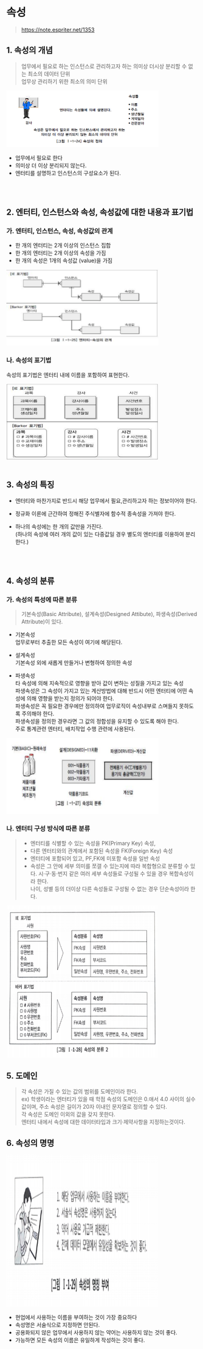 # 속성
>https://note.espriter.net/1353

## 1. 속성의 개념

> 업무에서 필요로 하는 인스턴스로 관리하고자 하는 의미상 더시상 분리할 수 없는 최소의 데이터 단위<br>
> 업무상 관리하기 위한 최소의 의미 단위

<img src='../img/data3_1.jpg' width='400' height='150'>

<br>

* 업무에서 필요로 한다
* 의미상 더 이상 분리되지 않는다.
* 엔터티를 설명하고 인스턴스의 구성요소가 된다.

<br>
<br>

## 2. 엔터티, 인스턴스와 속성, 속성값에 대한 내용과 표기법

### 가. 엔터티, 인스턴스, 속성, 속성값의 관계

* 한 개의 엔터티는 2개 이상의 인스턴스 집합
* 한 개의 엔터티는 2개 이상의 속성을 가짐
* 한 개의 속성은 1개의 속성값 (value)을 가짐

<img src='../img/data3_2.jpg' width='400' height='200'>

### 나. 속성의 표기법

속성의 표기법은 엔터티 내에 이름을 포함하여 표현한다.

<img src='../img/data3_3.jpg' width='400' height='200'>

<br>
<br>

## 3. 속성의 특징

* 엔터티와 마찬가지로 반드시 해당 업무에서 필요,관리하고자 하는 정보이어야 한다.

* 정규화 이론에 근간하여 정해진 주식별자에 함수적 종속성을 가져야 한다.

* 하나의 속성에는 한 개의 값만을 가진다.<br>(하나의 속성에 여러 개의 값이 있는 다중값일 경우 별도의 엔터티를 이용하여 분리한다.)

<br>
<br>

## 4. 속성의 분류

### 가. 속성의 특성에 따른 분류

> 기본속성(Basic Attribute), 설계속성(Designed Attibute), 파생속성(Derived Attribute)이 있다.

* 기본속성 <br>
업무로부터 추출한 모든 속성이 여기에 해당된다.

* 설계속성 <br>
기본속성 외에 새롭게 만들거나 변형하여 정의한 속성

* 파생속성 <br>
타 속성에 의해 지속적으로 영향을 받아 값이 변하는 성질을 가지고 있는 속성<br>
파생속성은 그 속성이 가지고 있는 계산방법에 대해 반드시 어떤 엔터티에 어떤 속성에 의해 영향을 받는지 정의가 되어야 한다.<br>
파생속성은 꼭 필요한 경우에만 정의하여 업무로직이 속성내부로 스며들지 못하도록 주의해야 한다.<br>
파생속성을 정의한 경우라면 그 값의 정합성을 유지할 수 있도록 해야 한다.<br>
주로 통계관련 엔터티, 배치작업 수행 관련에 사용된다.


<img src='../img/data3_4.jpg' width='400' height='200'>

### 나. 엔터티 구성 방식에 따른 분류

> * 엔터티를 식별할 수 있는 속성을 PK(Primary Key) 속성,
> * 다른 엔터티와의 관계에서 포함된 속성을 FK(Foreign Key) 속성
> * 엔터티에 포함되어 있고, PF,FK에 미포함 속성을 일반 속성
> * 속성은 그 안에 세부 의미를 쪼갤 수 있는지에 따라 복합형으로 분류할 수 있다.
>  시·구·동·번지 같은 여러 세부 속성들로 구성될 수 있을 경우 복합속성이라 한다. <br>
> 나이, 성별 등의 더이상 다른 속성들로 구성될 수 없는 경우 단순속성이라 한다.

<img src='../img/data3_5.jpg' width='400' height='400'>


## 5. 도메인

> 각 속성은 가질 수 있는 값의 범위를 도메인이라 한다.<br>
> ex) 학생이라는 엔터티가 있을 때 학점 속성의 도메인은 0.애서 4.0 사이의 실수 값이며, 주소 속성은 길이가 20자 이내인 문자열로 정의할 수 있다.<br>
> 각 속성은 도메인 이외의 값을 갖지 못한다.<br>
> 엔터티 내에서 속성에 대한 데이터타입과 크기·제약사항을 지정하는것이다.

## 6. 속성의 명명

<img src='../img/data3_6.jpg' width='400' height='400'>

* 현업에서 사용하는 이름을 부여하는 것이 가장 중요하다
* 속성명은 서술식으로 지정하면 안된다.
* 공용화되지 않은 업무에서 사용하지 않는 약어는 사용하지 않는 것이 좋다.
* 가능하면 모든 속성의 이름은 유일하게 작성하는 것이 좋다.


